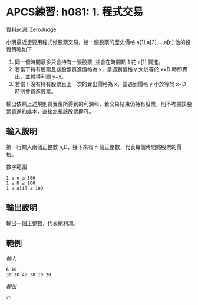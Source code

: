# APCS練習: h081: 1. 程式交易 

[資料來源: ZeroJudge](https://zerojudge.tw/ShowProblem?problemid=h081)

小明最近想要用程式做股票交易，給一個股票的歷史價格 a[1],a[2],...,a[n] 他的投資策略如下
1. 同一個時間最多只會持有一張股票, 並會在時間點 1 花 a[1] 買進。
2. 若當下持有股票且該股票買進價格為 x，當遇到價格 y 大於等於 x+D 時即賣出，並轉得利潤 y−x。
3. 若當下沒有持有股票且上一次的賣出價格為 x，當遇到價格 y 小於等於 x−D 時則會買進股票。

輸出依照上述規則買賣後所得到的利潤和，若交易結束仍持有股票，則不考慮該股票買進的成本，直接無視該股票即可。

## 輸入說明
第一行輸入兩個正整數 n,D，接下來有 n 個正整數，代表每個時間點股票的價格。

數字範圍
```
1 ≤ n ≤ 100
1 ≤ D ≤ 100
1 ≤ a[i] ≤ 100
```

## 輸出說明
輸出一個正整數，代表總利潤。


## 範例

*輸入*
```
6 10
30 20 45 38 10 20
```

*輸出*
```
25
```

